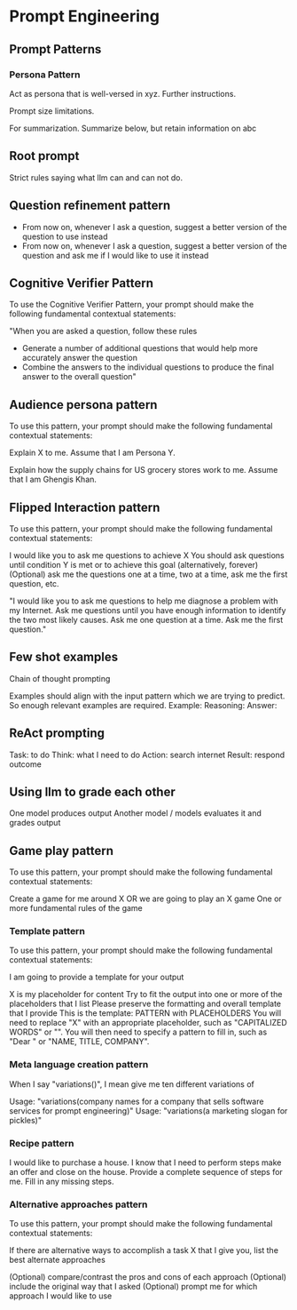# Prompt Engineering

## Prompt Patterns

### Persona Pattern

Act as persona that is well-versed in xyz. Further instructions.

Prompt size limitations.

For summarization. Summarize below, but retain information on abc

## Root prompt

Strict rules saying what llm can and can not do.

## Question refinement pattern

- From now on, whenever I ask a question, suggest a better version of the question to use instead
- From now on, whenever I ask a question, suggest a better version of the question and ask me if I would like to use it instead

## Cognitive Verifier Pattern

To use the Cognitive Verifier Pattern, your prompt should make the following fundamental contextual statements:

"When you are asked a question, follow these rules

- Generate a number of additional questions that would help more accurately answer the question
- Combine the answers to the individual questions to produce the final answer to the overall question"

## Audience persona pattern

To use this pattern, your prompt should make the following fundamental contextual statements:

Explain X to me.
Assume that I am Persona Y.

Explain how the supply chains for US grocery stores work to me. Assume that I am Ghengis Khan.

## Flipped Interaction pattern

To use this pattern, your prompt should make the following fundamental contextual statements:

I would like you to ask me questions to achieve X
You should ask questions until condition Y is met or to achieve this goal (alternatively, forever)
(Optional) ask me the questions one at a time, two at a time, ask me the first question, etc.

"I would like you to ask me questions to help me diagnose a problem with my Internet. Ask me questions until you have enough information to identify the two most likely causes. Ask me one question at a time. Ask me the first question."

## Few shot examples

Chain of thought prompting

Examples should align with the input pattern which we are trying to predict.
So enough relevant examples are required.
Example:
Reasoning:
Answer:

## ReAct prompting

Task: to do
Think: what I need to do
Action: search internet
Result: respond outcome

## Using llm to grade each other

One model produces output
Another model / models evaluates it and grades output

## Game play pattern

To use this pattern, your prompt should make the following fundamental contextual statements:

Create a game for me around X OR we are going to play an X game
One or more fundamental rules of the game

### Template pattern

To use this pattern, your prompt should make the following fundamental contextual statements:

I am going to provide a template for your output

X is my placeholder for content
Try to fit the output into one or more of the placeholders that I list
Please preserve the formatting and overall template that I provide
This is the template: PATTERN with PLACEHOLDERS
You will need to replace "X" with an appropriate placeholder, such as "CAPITALIZED WORDS" or "<PLACEHOLDER>". You will then need to specify a pattern to fill in, such as "Dear <FULL NAME>" or "NAME, TITLE, COMPANY".

### Meta language creation pattern

When I say "variations(<something>)", I mean give me ten different variations of <something>

Usage: "variations(company names for a company that sells software services for prompt engineering)"
Usage: "variations(a marketing slogan for pickles)"

### Recipe pattern

I would like to purchase a house. I know that I need to perform steps make an offer and close on the house. Provide a complete sequence of steps for me. Fill in any missing steps.

### Alternative approaches pattern

To use this pattern, your prompt should make the following fundamental contextual statements:

If there are alternative ways to accomplish a task X that I give you, list the best alternate approaches

(Optional) compare/contrast the pros and cons of each approach
(Optional) include the original way that I asked
(Optional) prompt me for which approach I would like to use
